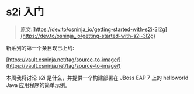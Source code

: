 # s2i 入门

> 原文:[https://dev.to/osninja_io/getting-started-with-s2i-3l2g](https://dev.to/osninja_io/getting-started-with-s2i-3l2g)

新系列的第一个条目现已上线:

[https://vault.osninja.net/tag/source-to-image/](https://vault.osninja.net/tag/source-to-image/)

本周我将讨论 s2i 是什么，并提供一个构建部署在 JBoss EAP 7 上的 helloworld Java 应用程序的简单示例。